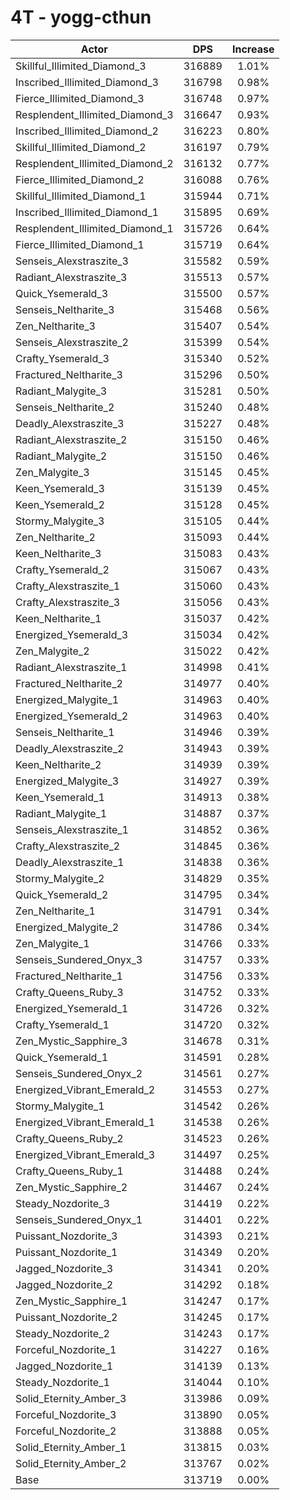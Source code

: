# 4T - yogg-cthun
| Actor | DPS | Increase |
|---|:---:|:---:|
|Skillful_Illimited_Diamond_3|316889|1.01%|
|Inscribed_Illimited_Diamond_3|316798|0.98%|
|Fierce_Illimited_Diamond_3|316748|0.97%|
|Resplendent_Illimited_Diamond_3|316647|0.93%|
|Inscribed_Illimited_Diamond_2|316223|0.80%|
|Skillful_Illimited_Diamond_2|316197|0.79%|
|Resplendent_Illimited_Diamond_2|316132|0.77%|
|Fierce_Illimited_Diamond_2|316088|0.76%|
|Skillful_Illimited_Diamond_1|315944|0.71%|
|Inscribed_Illimited_Diamond_1|315895|0.69%|
|Resplendent_Illimited_Diamond_1|315726|0.64%|
|Fierce_Illimited_Diamond_1|315719|0.64%|
|Senseis_Alexstraszite_3|315582|0.59%|
|Radiant_Alexstraszite_3|315513|0.57%|
|Quick_Ysemerald_3|315500|0.57%|
|Senseis_Neltharite_3|315468|0.56%|
|Zen_Neltharite_3|315407|0.54%|
|Senseis_Alexstraszite_2|315399|0.54%|
|Crafty_Ysemerald_3|315340|0.52%|
|Fractured_Neltharite_3|315296|0.50%|
|Radiant_Malygite_3|315281|0.50%|
|Senseis_Neltharite_2|315240|0.48%|
|Deadly_Alexstraszite_3|315227|0.48%|
|Radiant_Alexstraszite_2|315150|0.46%|
|Radiant_Malygite_2|315150|0.46%|
|Zen_Malygite_3|315145|0.45%|
|Keen_Ysemerald_3|315139|0.45%|
|Keen_Ysemerald_2|315128|0.45%|
|Stormy_Malygite_3|315105|0.44%|
|Zen_Neltharite_2|315093|0.44%|
|Keen_Neltharite_3|315083|0.43%|
|Crafty_Ysemerald_2|315067|0.43%|
|Crafty_Alexstraszite_1|315060|0.43%|
|Crafty_Alexstraszite_3|315056|0.43%|
|Keen_Neltharite_1|315037|0.42%|
|Energized_Ysemerald_3|315034|0.42%|
|Zen_Malygite_2|315022|0.42%|
|Radiant_Alexstraszite_1|314998|0.41%|
|Fractured_Neltharite_2|314977|0.40%|
|Energized_Malygite_1|314963|0.40%|
|Energized_Ysemerald_2|314963|0.40%|
|Senseis_Neltharite_1|314946|0.39%|
|Deadly_Alexstraszite_2|314943|0.39%|
|Keen_Neltharite_2|314939|0.39%|
|Energized_Malygite_3|314927|0.39%|
|Keen_Ysemerald_1|314913|0.38%|
|Radiant_Malygite_1|314887|0.37%|
|Senseis_Alexstraszite_1|314852|0.36%|
|Crafty_Alexstraszite_2|314845|0.36%|
|Deadly_Alexstraszite_1|314838|0.36%|
|Stormy_Malygite_2|314829|0.35%|
|Quick_Ysemerald_2|314795|0.34%|
|Zen_Neltharite_1|314791|0.34%|
|Energized_Malygite_2|314786|0.34%|
|Zen_Malygite_1|314766|0.33%|
|Senseis_Sundered_Onyx_3|314757|0.33%|
|Fractured_Neltharite_1|314756|0.33%|
|Crafty_Queens_Ruby_3|314752|0.33%|
|Energized_Ysemerald_1|314726|0.32%|
|Crafty_Ysemerald_1|314720|0.32%|
|Zen_Mystic_Sapphire_3|314678|0.31%|
|Quick_Ysemerald_1|314591|0.28%|
|Senseis_Sundered_Onyx_2|314561|0.27%|
|Energized_Vibrant_Emerald_2|314553|0.27%|
|Stormy_Malygite_1|314542|0.26%|
|Energized_Vibrant_Emerald_1|314538|0.26%|
|Crafty_Queens_Ruby_2|314523|0.26%|
|Energized_Vibrant_Emerald_3|314497|0.25%|
|Crafty_Queens_Ruby_1|314488|0.24%|
|Zen_Mystic_Sapphire_2|314467|0.24%|
|Steady_Nozdorite_3|314419|0.22%|
|Senseis_Sundered_Onyx_1|314401|0.22%|
|Puissant_Nozdorite_3|314393|0.21%|
|Puissant_Nozdorite_1|314349|0.20%|
|Jagged_Nozdorite_3|314341|0.20%|
|Jagged_Nozdorite_2|314292|0.18%|
|Zen_Mystic_Sapphire_1|314247|0.17%|
|Puissant_Nozdorite_2|314245|0.17%|
|Steady_Nozdorite_2|314243|0.17%|
|Forceful_Nozdorite_1|314227|0.16%|
|Jagged_Nozdorite_1|314139|0.13%|
|Steady_Nozdorite_1|314044|0.10%|
|Solid_Eternity_Amber_3|313986|0.09%|
|Forceful_Nozdorite_3|313890|0.05%|
|Forceful_Nozdorite_2|313888|0.05%|
|Solid_Eternity_Amber_1|313815|0.03%|
|Solid_Eternity_Amber_2|313767|0.02%|
|Base|313719|0.00%|
